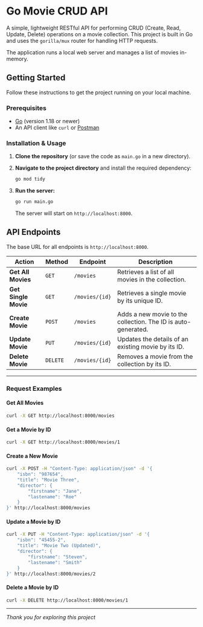 # Go Movie CRUD API

A simple, lightweight RESTful API for performing CRUD (Create, Read, Update, Delete) operations on a movie collection. This project is built in Go and uses the `gorilla/mux` router for handling HTTP requests.

The application runs a local web server and manages a list of movies in-memory.

## Getting Started

Follow these instructions to get the project running on your local machine.

### Prerequisites

*   [Go](https://golang.org/dl/) (version 1.18 or newer)
*   An API client like `curl` or [Postman](https://www.postman.com/)

### Installation & Usage

1.  **Clone the repository** (or save the code as `main.go` in a new directory).

2.  **Navigate to the project directory** and install the required dependency:
    ```sh
    go mod tidy
    ```

3.  **Run the server:**
    ```sh
    go run main.go
    ```
    The server will start on `http://localhost:8000`.

## API Endpoints

The base URL for all endpoints is `http://localhost:8000`.

| Action            | Method   | Endpoint          | Description                                                    |
| ----------------- | -------- | ----------------- | -------------------------------------------------------------- |
| **Get All Movies**  | `GET`    | `/movies`         | Retrieves a list of all movies in the collection.              |
| **Get Single Movie**| `GET`    | `/movies/{id}`    | Retrieves a single movie by its unique ID.                     |
| **Create Movie**    | `POST`   | `/movies`         | Adds a new movie to the collection. The ID is auto-generated.  |
| **Update Movie**    | `PUT`    | `/movies/{id}`    | Updates the details of an existing movie by its ID.            |
| **Delete Movie**    | `DELETE` | `/movies/{id}`    | Removes a movie from the collection by its ID.                 |

---

### Request Examples

#### Get All Movies
```sh
curl -X GET http://localhost:8000/movies
```

#### Get a Movie by ID
```sh
curl -X GET http://localhost:8000/movies/1
```

#### Create a New Movie
```sh
curl -X POST -H "Content-Type: application/json" -d '{
    "isbn": "987654",
    "title": "Movie Three",
    "director": {
        "firstname": "Jane",
        "lastename": "Roe"
    }
}' http://localhost:8000/movies
```

#### Update a Movie by ID
```sh
curl -X PUT -H "Content-Type: application/json" -d '{
    "isbn": "45455-2",
    "title": "Movie Two (Updated)",
    "director": {
        "firstname": "Steven",
        "lastename": "Smith"
    }
}' http://localhost:8000/movies/2
```

#### Delete a Movie by ID
```sh
curl -X DELETE http://localhost:8000/movies/1
```

---

*Thank you for exploring this project*
